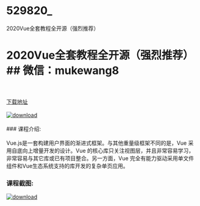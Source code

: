 # 529820_
2020Vue全套教程全开源（强烈推荐）
# 2020Vue全套教程全开源（强烈推荐）## 微信：mukewang8
<br/></br>[下载地址](http://www.36tz.cn/article/529820 "下载地址")
<br/></br>[![download](http://36tz.cn/muke_img/2020_01_1-18-300x194.png "下载地址")](http://www.36tz.cn/article/529820 "下载地址")
<br/></br>### 课程介绍:<br/></br>Vue.js是一套构建用户界面的渐进式框架。与其他重量级框架不同的是，Vue 采用自底向上增量开发的设计。Vue 的核心库只关注视图层，并且非常容易学习，非常容易与其它库或已有项目整合。另一方面，Vue 完全有能力驱动采用单文件组件和Vue生态系统支持的库开发的复杂单页应用。

### 课程截图:
[![download](http://36tz.cn/muke_img/2020_01_11-19.png "下载地址")](http://www.36tz.cn/article/529820 "下载地址")
